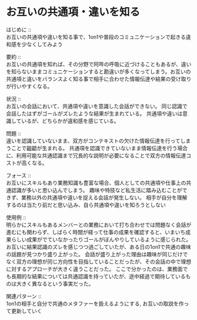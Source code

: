 



# お互いの共通項・違いを知る
  
  
はじめに ::  
お互いの共通項や違いを知る事で、1on1や普段のコミュニケーションで起きる違和感を少なくしてみよう  
  
要約 ::  
お互いの共通項を知れば、その分野で阿吽の呼吸に近づけることもあるが、違いを知らないままコミュニケーションすると勘違いが多くなってしまう。お互いの共通項と違いをバランスよく知る事で相手に合わせた情報伝達や結果の受け取りが行いやすくなる。  
  
状況 ::  
お互いの会話において、共通項や違いを意識した会話ができない。
同じ認識で会話したはずがゴールがズレたような結果が生まれている。
共通項や違いは意識しているが、どちらかが違和感を感じている。  
  
問題 ::  
違いを認識していないまま、双方がコンテキストの欠けた情報伝達を行ってしまうことで齟齬が生まれる。
共通項を認識できていないまま情報伝達を行う場合に、利用可能な共通認識まで冗長的な説明が必要になることで双方の情報伝達コストが高くなる。  
  
フォース ::  
お互いにスキルもあり業務知識も豊富な場合、個人としての共通項や仕事上の共通認識が多いと思い込んでしまう。
趣味や特技など私生活に踏み込むことができず、業務以外の共通項や違いを捉える会話が発生しない。
相手が自分を理解するのは当たり前だと思い込み、自ら共通項や違いを知ろうとしない  
  
使用例 ::  
明らかにスキルもあるメンバーとの業務において打ち合わせでは問題なく会話が進むにも関わらず、しばらく時間が経って仕事の成果を確認すると、いまいち成果らしい成果がでていなかったりゴールがぼんやりしているように感じられた。
お互いに結果認識のズレを感じつつ過ごしていたが、ある日の1on1で共通の趣味の話題が見つかり盛り上がった。
会話が盛り上がった理由は趣味が同じだけでなく双方の理想が同じ方向性を目指していることだったが、その会話の中で理想に対するアプローチが大きく違うことだった。
ここで分かったのは、業務面でも長期的な結果については共通認識を持っていたが、途中経過で期待しているものは大きく異なるという事実だった。  
  
関連パターン ::  
1on1の相手と自分で共通のメタファーを扱えるようにする, お互いの取説を作って更新していく